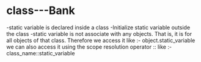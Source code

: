 # class---Bank

-static variable is declared inside a class
-Initialize static variable outside the class
-static variable is not associate with any objects. That is, it is for all objects of that class. 
Therefore we access it like :-
     object.static_variable
we can also access it using the scope resolution operator :: like :-
     class_name::static_variable

  
      
